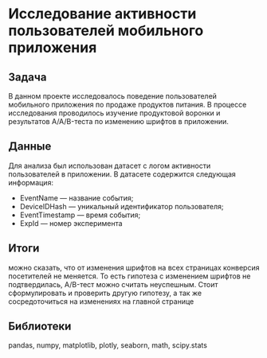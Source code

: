 # Исследование активности пользователей мобильного приложения
## Задача
В данном проекте исследовалось поведение пользователей мобильного приложения по продаже продуктов питания. 
В процессе исследования проводилось изучение продуктовой воронки и результатов A/A/B-теста по изменению шрифтов в приложении.

## Данные
Для анализа был использован датасет с логом активности пользователей в приложении. В датасете содержится следующая информация:

- EventName — название события;
- DeviceIDHash — уникальный идентификатор пользователя;
- EventTimestamp — время события;
- ExpId — номер эксперимента

## Итоги
можно сказать, что от изменения шрифтов на всех страницах конверсия посетителей не меняется. То есть гипотеза с изменением шрифтов не подтвердилась, A/B-тест можно считать неуспешным. Стоит сформулировать и проверить другую гипотезу, а так же сосредоточиться на изменениях на главной странице

## Библиотеки
pandas, numpy, matplotlib, plotly, seaborn, math, scipy.stats

